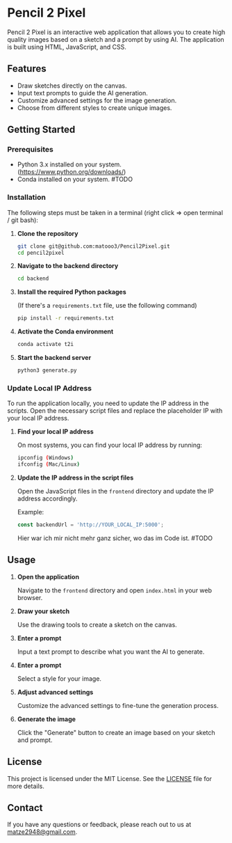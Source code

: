 # Pencil 2 Pixel

Pencil 2 Pixel is an interactive web application that allows you to create high quality images based on a sketch and a prompt by using AI.
The application is built using HTML, JavaScript, and CSS.

## Features

- Draw sketches directly on the canvas.
- Input text prompts to guide the AI generation.
- Customize advanced settings for the image generation.
- Choose from different styles to create unique images.

## Getting Started

### Prerequisites

- Python 3.x installed on your system. (https://www.python.org/downloads/)
- Conda installed on your system. #TODO

### Installation

The following steps must be taken in a terminal (right click => open terminal / git bash):

1. **Clone the repository**

   ```sh
   git clone git@github.com:matooo3/Pencil2Pixel.git
   cd pencil2pixel
   ```

2. **Navigate to the backend directory**

   ```sh
   cd backend
   ```

3. **Install the required Python packages**

   (If there's a `requirements.txt` file, use the following command)

   ```sh
   pip install -r requirements.txt
   ```

4. **Activate the Conda environment**

   ```sh
   conda activate t2i
   ```

5. **Start the backend server**

   ```sh
   python3 generate.py
   ```

### Update Local IP Address

To run the application locally, you need to update the IP address in the scripts. Open the necessary script files and replace the placeholder IP with your local IP address.

1. **Find your local IP address**

   On most systems, you can find your local IP address by running:

   ```sh
   ipconfig (Windows)
   ifconfig (Mac/Linux)
   ```

2. **Update the IP address in the script files**

   Open the JavaScript files in the `frontend` directory and update the IP address accordingly.

   Example:
   ```js
   const backendUrl = 'http://YOUR_LOCAL_IP:5000';
   ```
   Hier war ich mir nicht mehr ganz sicher, wo das im Code ist. #TODO

## Usage

1. **Open the application**

   Navigate to the `frontend` directory and open `index.html` in your web browser.

2. **Draw your sketch**

   Use the drawing tools to create a sketch on the canvas.

3. **Enter a prompt**

   Input a text prompt to describe what you want the AI to generate.

4. **Enter a prompt**

    Select a style for your image.

5. **Adjust advanced settings**

   Customize the advanced settings to fine-tune the generation process.

6. **Generate the image**

   Click the "Generate" button to create an image based on your sketch and prompt.

## License

This project is licensed under the MIT License. See the [LICENSE](LICENSE) file for more details.

## Contact

If you have any questions or feedback, please reach out to us at matze2948@gmail.com.
